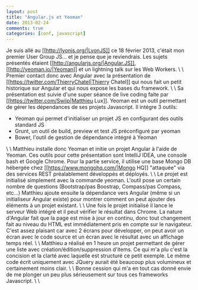 ```yaml
---
layout: post
title: "Angular.js et Yeoman"
date: 2013-02-24
comments: true
categories: [conf, javascript]
---
```


Je suis allé au [[http://lyonjs.org/|LyonJS]] ce 18 février 2013, c'était mon premier User Group JS... et je pense que je reviendrais.
Les sujets présentés étaient [[http://angularjs.org/|Angular.JS]], [[http://yeoman.io/|Yeoman]] et un lightning talk sur les Web Workers.
\\ \\
Premier contact donc avec Angular avec la présentation de [[https://twitter.com/ThierryChatel|Thierry Chatel]] qui nous fait un petit historique
sur Angular et qui nous expose les bases du framework.
\\ \\
Sa présentation est suivie d'une super séance de live coding faite par [[https://twitter.com/Swiip|Matthieu Lux]]. Yeoman est un outil permettant
de gérer les dépendances de ses projets Javascript. Il intégre 3 outils:
* Yeoman qui permet d'initialiser un projet JS en configurant des outils standard JS
* Grunt, un outil de build, preview et test JS préconfiguré par yeoman
* Bower, l'outil de gestion de dépendance intégré à Yeoman

\\ \\
Matthieu installe donc Yeoman et initie un projet Angular à l'aide de Yeoman. Ces outils pour cette présentation sont IntelliJ IDEA, une console
bash et Google Chrome. Pour la partie service, il utilise une base Mongo DB hébergée chez [[https://www.mongohq.com/|Mongo HQ]] "attaquée" via
des services REST préalablement développés et déployés.
\\ \\
Le projet est initialisé simplement avec la commande yeoman. L'outil pose un certain nombre de questions (Bootstrap/pas Boostrap, Compass/pas Compass, etc...)
Matthieu ajoute ensuite la dépendance vers Angular (même si un initialiseur Angular existe) pour montrer comment on peut ajouter des éléments à un
projet existant.
\\ \\
Une fois le projet initialisé il lance le serveur Web intégré et il peut vérifier le résultat dans Chrome. La nature d'Angular fait que la page
est mise à jour en continu, donc tout changement fait au niveau du HTML est immédiatement pris en compte sur le navigateur. C'est assez plaisant
car avec 2 écrans pour développer, on peut avoir un écran avec le code source et un écran avec le résultat avec un affichage temps réel.
\\ \\
Matthieu a réalisé en 1 heure un projet permettant de gérer une liste avec création/édition/suppression d'items. Ce qui m'a plu c'est la concision
et la clarté avec laquelle est structuré ce petit exemple. Le même code écrit uniquement avec JQuery aurait été beaucoup plus volumineux et certainement
moins clair.
\\ \\
Bonne cession qui m'a en tout cas donné envie de me plonger un peu plus sérieusement sur tous ces frameworks Javascript.
\\ \\